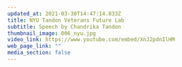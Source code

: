 ```yaml
---
updated_at: 2021-03-30T14:47:14.833Z
title: NYU Tandon Veterans Future Lab
subtitle: Speech by Chandrika Tandon
thumbnail_image: 006_nyu.jpg
video_link: https://www.youtube.com/embed/XnJ2pdnIlHM
web_page_link: ""
media_section: false
---
```

